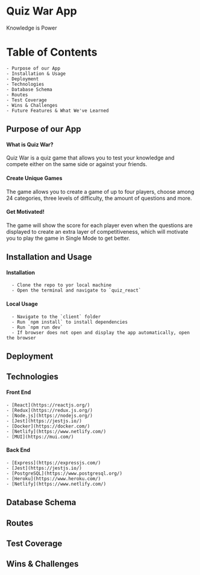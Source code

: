# Quiz War App
Knowledge is Power

# Table of Contents
    - Purpose of our App
    - Installation & Usage
    - Deployment
    - Technologies 
    - Database Schema
    - Routes
    - Test Coverage
    - Wins & Challenges
    - Future Features & What We've Learned 

## **Purpose of our App**

#### What is Quiz War?
Quiz War is a quiz game that allows you to test your knowledge and compete either on the same side or against your friends. 

#### Create Unique Games
The game allows you to create a game of up to four players, choose among 24 categories, three levels of difficulty, the amount of questions and more. 

#### Get Motivated! 
The game will show the score for each player even when the questions are displayed to create an extra layer of competitiveness, which will motivate you to play the game in Single Mode to get better.  

## **Installation and Usage**

#### Installation
      - Clone the repo to yor local machine
      - Open the terminal and navigate to `quiz_react`

#### Local Usage
      - Navigate to the `client` folder
      - Run `npm install` to install dependencies
      - Run `npm run dev`
      - If browser does not open and display the app automatically, open the browser 

## **Deployment**


## **Technologies**
#### Front End
    - [React](https://reactjs.org/)
    - [Redux](https://redux.js.org/)
    - [Node.js](https://nodejs.org/)
    - [Jest](https://jestjs.io/)
    - [Docker](https://docker.com/)
    - [Netlify](https://www.netlify.com/)
    - [MUI](https://mui.com/)

  #### Back End
    - [Express](https://expressjs.com/)
    - [Jest](https://jestjs.io/)
    - [PostgreSQL](https://www.postgresql.org/)
    - [Heroku](https://www.heroku.com/)
    - [Netlify](https://www.netlify.com/)

## **Database Schema**

## **Routes**

## **Test Coverage**

## **Wins & Challenges**
